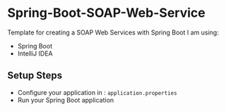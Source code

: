 # Spring-Boot-SOAP-Web-Service
Template for creating a SOAP Web Services with Spring Boot I am using: 
- Spring Boot
- IntelliJ IDEA

## Setup Steps
- Configure your application in : `application.properties`
- Run your Spring Boot application

